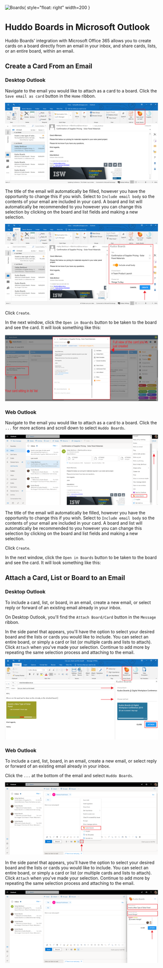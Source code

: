 ![Boards](../../../assets/images/boards-logo.jpg){ style="float: right" width=200 }

# Huddo Boards in Microsoft Outlook

Huddo Boards' integration with Microsoft Office 365 allows you to create cards on a board directly from an email in your inbox, and share cards, lists, or an entire board, within an email.

## Create a Card From an Email

### Desktop Outlook

Navigate to the email you would like to attach as a card to a board. Click the `Save email as card` button in the `Home` ribbon.

![](./outlook-desktop1.png)

The title of the email will automatically be filled, however you have the opportunity to change this if you wish. Select to `Include email body` so the contents of your email are included in your card. A board and list will automatically be recommended to you however you can change this selection by clicking on the board and list fields and making a new selection.

![](./outlook-desktop2.png)

Click `Create`.

In the next window, click the `Open in Boards` button to be taken to the board and see the card. It will look something like this:

![](./outlook-desktop3.png)

### Web Outlook

Navigate to the email you would like to attach as a card to a board. Click the `...` for more actions and scroll down to select `Huddo Boards`.

![](./outlook-web1.png)

The title of the email will automatically be filled, however you have the opportunity to change this if you wish. Select to `Include email body` so the contents of your email are included in your card. A board and list will automatically be recommended to you however you can change this selection by clicking on the board and list fields and making a new selection.

Click `Create`.

In the next window, click the `Open in Boards` button to be taken to the board and see the card. It will look something like this:

## Attach a Card, List or Board to an Email

### Desktop Outlook

To include a card, list, or board, in an email, create a new email, or select reply or forward of an existing email already in your inbox.

On Desktop Outlook, you'll find the `Attach Board/Card` button in the `Message` ribbon.

In the side panel that appears, you'll have the option to select your desired board and the lists or cards you would like to include. You can select an entire board, or simply a card or list (or multiple cards and lists to attach). Click `Attach` when you've made your selection. Continue to add more by repeating the same selection process and attaching to the email.

![](./outlook-desktop-attach.png)


### Web Outlook

To include a card, list, board, in an email, create a new email, or select reply or forward of an existing email already in your inbox.

Click the `...` at the bottom of the email and select `Huddo Boards`.

![](./Outlook1.png)

In the side panel that appears, you'll have the option to select your desired board and the lists or cards you would like to include. You can select an entire board, or simply a card or list (or multiple cards and lists to attach). Click `Attach` when you've made your selection. Continue to add more by repeating the same selection process and attaching to the email.

![](./Outlook2.png)
